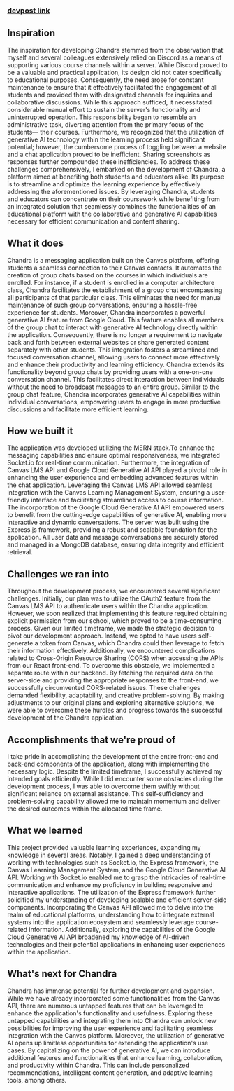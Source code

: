 ### [devpost link](https://devpost.com/software/chandra-dk1ulx?ref_content=my-projects-tab&ref_feature=my_projects)


## Inspiration
The inspiration for developing Chandra stemmed from the observation that myself and several colleagues extensively relied on Discord as a means of supporting various course channels within a server. While Discord proved to be a valuable and practical application, its design did not cater specifically to educational purposes. Consequently, the need arose for constant maintenance to ensure that it effectively facilitated the engagement of all students and provided them with designated channels for inquiries and collaborative discussions. While this approach sufficed, it necessitated considerable manual effort to sustain the server's functionality and uninterrupted operation. This responsibility began to resemble an administrative task, diverting attention from the primary focus of the students— their courses. Furthermore, we recognized that the utilization of generative AI technology within the learning process held significant potential; however, the cumbersome process of toggling between a website and a chat application proved to be inefficient. Sharing screenshots as responses further compounded these inefficiencies.
To address these challenges comprehensively, I embarked on the development of Chandra, a platform aimed at benefiting both students and educators alike. Its purpose is to streamline and optimize the learning experience by effectively addressing the aforementioned issues. By leveraging Chandra, students and educators can concentrate on their coursework while benefiting from an integrated solution that seamlessly combines the functionalities of an educational platform with the collaborative and generative AI capabilities necessary for efficient communication and content sharing.
## What it does
Chandra is a messaging application built on the Canvas platform, offering students a seamless connection to their Canvas contacts. It automates the creation of group chats based on the courses in which individuals are enrolled. For instance, if a student is enrolled in a computer architecture class, Chandra facilitates the establishment of a group chat encompassing all participants of that particular class. This eliminates the need for manual maintenance of such group conversations, ensuring a hassle-free experience for students.
Moreover, Chandra incorporates a powerful generative AI feature from Google Cloud. This feature enables all members of the group chat to interact with generative AI technology directly within the application. Consequently, there is no longer a requirement to navigate back and forth between external websites or share generated content separately with other students. This integration fosters a streamlined and focused conversation channel, allowing users to connect more effectively and enhance their productivity and learning efficiency.
Chandra extends its functionality beyond group chats by providing users with a one-on-one conversation channel. This facilitates direct interaction between individuals without the need to broadcast messages to an entire group. Similar to the group chat feature, Chandra incorporates generative AI capabilities within individual conversations, empowering users to engage in more productive discussions and facilitate more efficient learning.
## How we built it
The application was developed utilizing the MERN stack.To enhance the messaging capabilities and ensure optimal responsiveness, we integrated Socket.io for real-time communication.
Furthermore, the integration of Canvas LMS API and Google Cloud Generative AI API played a pivotal role in enhancing the user experience and embedding advanced features within the chat application. Leveraging the Canvas LMS API allowed seamless integration with the Canvas Learning Management System, ensuring a user-friendly interface and facilitating streamlined access to course information. The incorporation of the Google Cloud Generative AI API empowered users to benefit from the cutting-edge capabilities of generative AI, enabling more interactive and dynamic conversations.
The server was built using the Express.js framework, providing a robust and scalable foundation for the application. All user data and message conversations are securely stored and managed in a MongoDB database, ensuring data integrity and efficient retrieval.
## Challenges we ran into
Throughout the development process, we encountered several significant challenges. Initially, our plan was to utilize the OAuth2 feature from the Canvas LMS API to authenticate users within the Chandra application. However, we soon realized that implementing this feature required obtaining explicit permission from our school, which proved to be a time-consuming process. Given our limited timeframe, we made the strategic decision to pivot our development approach. Instead, we opted to have users self-generate a token from Canvas, which Chandra could then leverage to fetch their information effectively.
Additionally, we encountered complications related to Cross-Origin Resource Sharing (CORS) when accessing the APIs from our React front-end. To overcome this obstacle, we implemented a separate route within our backend. By fetching the required data on the server-side and providing the appropriate responses to the front-end, we successfully circumvented CORS-related issues.
These challenges demanded flexibility, adaptability, and creative problem-solving. By making adjustments to our original plans and exploring alternative solutions, we were able to overcome these hurdles and progress towards the successful development of the Chandra application.
## Accomplishments that we're proud of
I take pride in accomplishing the development of the entire front-end and back-end components of the application, along with implementing the necessary logic. Despite the limited timeframe, I successfully achieved my intended goals efficiently. While I did encounter some obstacles during the development process, I was able to overcome them swiftly without significant reliance on external assistance. This self-sufficiency and problem-solving capability allowed me to maintain momentum and deliver the desired outcomes within the allocated time frame.
## What we learned
This project provided valuable learning experiences, expanding my knowledge in several areas. Notably, I gained a deep understanding of working with technologies such as Socket.io, the Express framework, the Canvas Learning Management System, and the Google Cloud Generative AI API.
Working with Socket.io enabled me to grasp the intricacies of real-time communication and enhance my proficiency in building responsive and interactive applications. The utilization of the Express framework further solidified my understanding of developing scalable and efficient server-side components.
Incorporating the Canvas API allowed me to delve into the realm of educational platforms, understanding how to integrate external systems into the application ecosystem and seamlessly leverage course-related information.
Additionally, exploring the capabilities of the Google Cloud Generative AI API broadened my knowledge of AI-driven technologies and their potential applications in enhancing user experiences within the application.
## What's next for Chandra
Chandra has immense potential for further development and expansion. While we have already incorporated some functionalities from the Canvas API, there are numerous untapped features that can be leveraged to enhance the application's functionality and usefulness. Exploring these untapped capabilities and integrating them into Chandra can unlock new possibilities for improving the user experience and facilitating seamless integration with the Canvas platform.
Moreover, the utilization of generative AI opens up limitless opportunities for extending the application's use cases. By capitalizing on the power of generative AI, we can introduce additional features and functionalities that enhance learning, collaboration, and productivity within Chandra. This can include personalized recommendations, intelligent content generation, and adaptive learning tools, among others.
